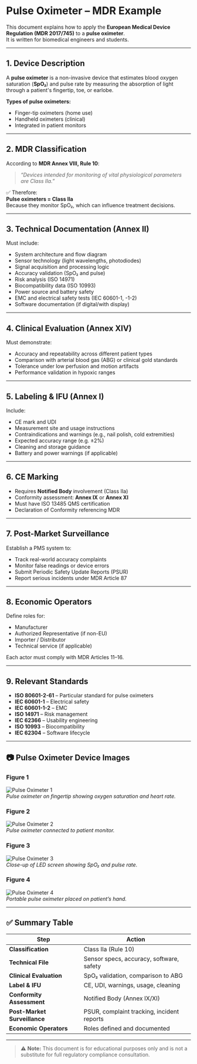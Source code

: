 # Pulse Oximeter – MDR Example

This document explains how to apply the **European Medical Device Regulation (MDR 2017/745)** to a **pulse oximeter**.  
It is written for biomedical engineers and students.

---

## 1. Device Description

A **pulse oximeter** is a non-invasive device that estimates blood oxygen saturation (**SpO₂**) and pulse rate by measuring the absorption of light through a patient's fingertip, toe, or earlobe.

**Types of pulse oximeters:**
- Finger-tip oximeters (home use)
- Handheld oximeters (clinical)
- Integrated in patient monitors

---

## 2. MDR Classification

According to **MDR Annex VIII, Rule 10**:

> *“Devices intended for monitoring of vital physiological parameters are Class IIa.”*

✅ Therefore:  
**Pulse oximeters = Class IIa**  
Because they monitor SpO₂, which can influence treatment decisions.

---

## 3. Technical Documentation (Annex II)

Must include:

- System architecture and flow diagram  
- Sensor technology (light wavelengths, photodiodes)  
- Signal acquisition and processing logic  
- Accuracy validation (SpO₂ and pulse)  
- Risk analysis (ISO 14971)  
- Biocompatibility data (ISO 10993)  
- Power source and battery safety  
- EMC and electrical safety tests (IEC 60601-1, -1-2)  
- Software documentation (if digital/with display)

---

## 4. Clinical Evaluation (Annex XIV)

Must demonstrate:

- Accuracy and repeatability across different patient types  
- Comparison with arterial blood gas (ABG) or clinical gold standards  
- Tolerance under low perfusion and motion artifacts  
- Performance validation in hypoxic ranges

---

## 5. Labeling & IFU (Annex I)

Include:

- CE mark and UDI  
- Measurement site and usage instructions  
- Contraindications and warnings (e.g., nail polish, cold extremities)  
- Expected accuracy range (e.g. ±2%)  
- Cleaning and storage guidance  
- Battery and power warnings (if applicable)

---

## 6. CE Marking

- Requires **Notified Body** involvement (Class IIa)  
- Conformity assessment: **Annex IX** or **Annex XI**  
- Must have ISO 13485 QMS certification  
- Declaration of Conformity referencing MDR

---

## 7. Post-Market Surveillance

Establish a PMS system to:

- Track real-world accuracy complaints  
- Monitor false readings or device errors  
- Submit Periodic Safety Update Reports (PSUR)  
- Report serious incidents under MDR Article 87

---

## 8. Economic Operators

Define roles for:

- Manufacturer  
- Authorized Representative (if non-EU)  
- Importer / Distributor  
- Technical service (if applicable)  

Each actor must comply with MDR Articles 11–16.

---

## 9. Relevant Standards

- **ISO 80601-2-61** – Particular standard for pulse oximeters  
- **IEC 60601-1** – Electrical safety  
- **IEC 60601-1-2** – EMC  
- **ISO 14971** – Risk management  
- **IEC 62366** – Usability engineering  
- **ISO 10993** – Biocompatibility  
- **IEC 62304** – Software lifecycle

---

## 📷 Pulse Oximeter Device Images

### Figure 1
![Pulse Oximeter 1](../assets/images/pulse_oximeter/pulse_oximeter_fingertip_display.jpg)  
*Pulse oximeter on fingertip showing oxygen saturation and heart rate.*

### Figure 2
![Pulse Oximeter 2](../assets/images/pulse_oximeter/pulse_oximeter_patient_monitor_view.jpg)  
*Pulse oximeter connected to patient monitor.*

### Figure 3
![Pulse Oximeter 3](../assets/images/pulse_oximeter/pulse_oximeter_led_screen_reading.jpg)  
*Close-up of LED screen showing SpO₂ and pulse rate.*

### Figure 4
![Pulse Oximeter 4](../assets/images/pulse_oximeter/pulse_oximeter_on_hand.jpg)  
*Portable pulse oximeter placed on patient’s hand.*

---

## ✅ Summary Table

| Step                     | Action                                      |
|--------------------------|---------------------------------------------|
| **Classification**        | Class IIa (Rule 10)                         |
| **Technical File**        | Sensor specs, accuracy, software, safety    |
| **Clinical Evaluation**   | SpO₂ validation, comparison to ABG          |
| **Label & IFU**           | CE, UDI, warnings, usage, cleaning          |
| **Conformity Assessment** | Notified Body (Annex IX/XI)                 |
| **Post-Market Surveillance** | PSUR, complaint tracking, incident reports  |
| **Economic Operators**    | Roles defined and documented                |

---

> ⚠ **Note:** This document is for educational purposes only and is not a substitute for full regulatory compliance consultation.

